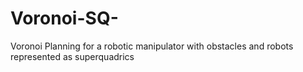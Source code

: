 # Voronoi-SQ-
Voronoi Planning for a robotic manipulator with obstacles and robots represented as superquadrics
